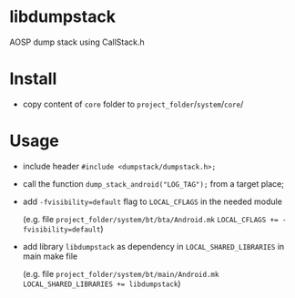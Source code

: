 # libdumpstack
AOSP dump stack using CallStack.h

# Install
  * copy content of `core` folder to `project_folder`/`system`/`core`/
  
 # Usage
  * include header `#include <dumpstack/dumpstack.h>;`
  * call the function `dump_stack_android("LOG_TAG");` from a target place;
  * add `-fvisibility=default` flag to `LOCAL_CFLAGS` in the needed module
  
      (e.g. file `project_folder/system/bt/bta/Android.mk` `LOCAL_CFLAGS += -fvisibility=default`)
  * add library `libdumpstack` as dependency in `LOCAL_SHARED_LIBRARIES` in main make file
  
      (e.g. file `project_folder/system/bt/main/Android.mk` `LOCAL_SHARED_LIBRARIES += libdumpstack`)
